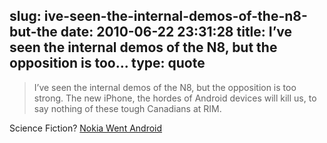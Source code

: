 slug: ive-seen-the-internal-demos-of-the-n8-but-the
date: 2010-06-22 23:31:28
title: I’ve seen the internal demos of the N8, but the opposition is too...
type: quote
---

> I’ve seen the internal demos of the N8, but the opposition is too strong. The new iPhone, the hordes of Android devices will kill us, to say nothing of these tough Canadians at RIM.

Science Fiction? [Nokia Went Android](http://www.mondaynote.com/2010/06/20/science-fiction-nokia-goes-android/)
